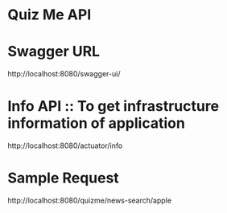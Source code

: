 # Quiz Me API

# Swagger URL
http://localhost:8080/swagger-ui/

# Info API :: To get infrastructure information of application
http://localhost:8080/actuator/info

# Sample Request
http://localhost:8080/quizme/news-search/apple
